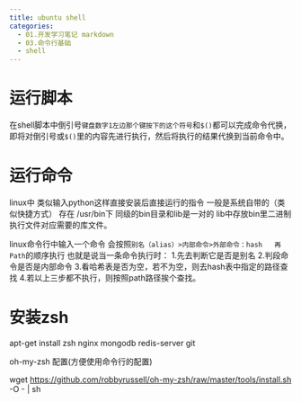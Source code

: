 ```yaml
---
title: ubuntu shell
categories:
  - 01.开发学习笔记 markdown
  - 03.命令行基础
  - shell
---
```


# 运行脚本
在shell脚本中倒引号`键盘数字1左边那个键按下的这个符号`和`$()`都可以完成命令代换，即将对倒引号或`$()`里的内容先进行执行，然后将执行的结果代换到当前命令中。

# 运行命令
linux中
类似输入python这样直接安装后直接运行的指令 一般是系统自带的（类似快捷方式） 存在 /usr/bin下
同级的bin目录和lib是一对的 lib中存放bin里二进制执行文件对应需要的库文件。


linux命令行中输入一个命令 会按照`别名（alias）>内部命令>外部命令：hash   再  Path`的顺序执行
也就是说当一条命令执行时：
1.先去判断它是否是别名
2.判段命令是否是内部命令
3.看哈希表是否为空，若不为空，则去hash表中指定的路径查找
4.若以上三步都不执行，则按照path路径挨个查找。

# 安装zsh

apt-get install zsh nginx mongodb redis-server git 

oh-my-zsh 配置(方便使用命令行的配置)
	
wget https://github.com/robbyrussell/oh-my-zsh/raw/master/tools/install.sh -O - | sh